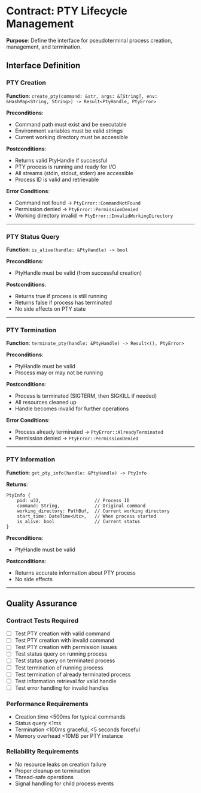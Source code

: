 # Contract: PTY Lifecycle Management

**Purpose**: Define the interface for pseudoterminal process creation, management, and termination.

## Interface Definition

### PTY Creation
**Function**: `create_pty(command: &str, args: &[String], env: &HashMap<String, String>) -> Result<PtyHandle, PtyError>`

**Preconditions**:
- Command path must exist and be executable
- Environment variables must be valid strings
- Current working directory must be accessible

**Postconditions**:
- Returns valid PtyHandle if successful
- PTY process is running and ready for I/O
- All streams (stdin, stdout, stderr) are accessible
- Process ID is valid and retrievable

**Error Conditions**:
- Command not found → `PtyError::CommandNotFound`
- Permission denied → `PtyError::PermissionDenied`
- Working directory invalid → `PtyError::InvalidWorkingDirectory`

---

### PTY Status Query
**Function**: `is_alive(handle: &PtyHandle) -> bool`

**Preconditions**:
- PtyHandle must be valid (from successful creation)

**Postconditions**:
- Returns true if process is still running
- Returns false if process has terminated
- No side effects on PTY state

---

### PTY Termination
**Function**: `terminate_pty(handle: &PtyHandle) -> Result<(), PtyError>`

**Preconditions**:
- PtyHandle must be valid
- Process may or may not be running

**Postconditions**:
- Process is terminated (SIGTERM, then SIGKILL if needed)
- All resources cleaned up
- Handle becomes invalid for further operations

**Error Conditions**:
- Process already terminated → `PtyError::AlreadyTerminated`
- Permission denied → `PtyError::PermissionDenied`

---

### PTY Information
**Function**: `get_pty_info(handle: &PtyHandle) -> PtyInfo`

**Returns**:
```
PtyInfo {
    pid: u32,                    // Process ID
    command: String,             // Original command
    working_directory: PathBuf,  // Current working directory
    start_time: DateTime<Utc>,   // When process started
    is_alive: bool               // Current status
}
```

**Preconditions**:
- PtyHandle must be valid

**Postconditions**:
- Returns accurate information about PTY process
- No side effects

---

## Quality Assurance

### Contract Tests Required
- [ ] Test PTY creation with valid command
- [ ] Test PTY creation with invalid command
- [ ] Test PTY creation with permission issues
- [ ] Test status query on running process
- [ ] Test status query on terminated process
- [ ] Test termination of running process
- [ ] Test termination of already terminated process
- [ ] Test information retrieval for valid handle
- [ ] Test error handling for invalid handles

### Performance Requirements
- Creation time <500ms for typical commands
- Status query <1ms
- Termination <100ms graceful, <5 seconds forceful
- Memory overhead <10MB per PTY instance

### Reliability Requirements
- No resource leaks on creation failure
- Proper cleanup on termination
- Thread-safe operations
- Signal handling for child process events
